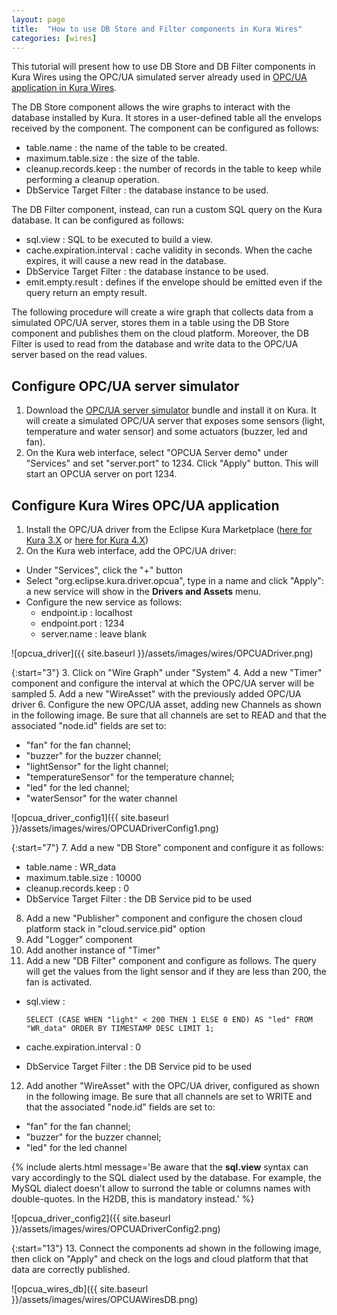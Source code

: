 ```yaml
---
layout: page
title:  "How to use DB Store and Filter components in Kura Wires"
categories: [wires]
---
```


This tutorial will present how to use DB Store and DB Filter components in Kura Wires using the OPC/UA simulated server already used in [OPC/UA application in Kura Wires](kura-wires-opcua.html).

The DB Store component allows the wire graphs to interact with the database installed by Kura. It stores in a user-defined table all the envelops received by the component. The component can be configured as follows:

* table.name : the name of the table to be created.
* maximum.table.size : the size of the table.
* cleanup.records.keep : the number of records in the table to keep while performing a cleanup operation.
* DbService Target Filter : the database instance to be used.

The DB Filter component, instead, can run a custom SQL query on the Kura database. It can be configured as follows:

* sql.view : SQL to be executed to build a view.
* cache.expiration.interval : cache validity in seconds. When the cache expires, it will cause a new read in the database.
* DbService Target Filter : the database instance to be used.
* emit.empty.result : defines if the envelope should be emitted even if the query return an empty result.

The following procedure will create a wire graph that collects data from a simulated OPC/UA server, stores them in a table using the DB Store component and publishes them on the cloud platform. Moreover, the DB Filter is used to read from the database and write data to the OPC/UA server based on the read values.

## Configure OPC/UA server simulator

1. Download the [OPC/UA server simulator](https://s3.amazonaws.com/kura-resources/opcua_demo_server.dp) bundle and install it on Kura. It will create a simulated OPC/UA server that exposes some sensors (light, temperature and water sensor) and some actuators (buzzer, led and fan).
2. On the Kura web interface, select "OPCUA Server demo" under "Services" and set "server.port" to 1234. Click "Apply" button. This will start an OPCUA server on port 1234.

## Configure Kura Wires OPC/UA application

1. Install the OPC/UA driver from the Eclipse Kura Marketplace ([here for Kura 3.X](https://marketplace.eclipse.org/content/opc-ua-driver-eclipse-kura-3xy) or [here for Kura 4.X](https://marketplace.eclipse.org/content/opc-ua-driver-eclipse-kura-4xy))
2. On the Kura web interface, add the OPC/UA driver:
  * Under "Services", click the "+" button
  * Select "org.eclipse.kura.driver.opcua", type in a name and click "Apply": a new service will show in the **Drivers and Assets** menu.
  * Configure the new service as follows:
    * endpoint.ip : localhost
    * endpoint.port : 1234
    * server.name : leave blank

![opcua_driver]({{ site.baseurl }}/assets/images/wires/OPCUADriver.png)

{:start="3"}
3. Click on "Wire Graph" under "System"
4. Add a new "Timer" component and configure the interval at which the OPC/UA server will be sampled
5. Add a new "WireAsset" with the previously added OPC/UA driver
6. Configure the new OPC/UA asset, adding new Channels as shown in the following image. Be sure that all channels are set to READ and that the associated "node.id" fields are set to:
  * "fan" for the fan channel;
  * "buzzer" for the buzzer channel;
  * "lightSensor" for the light channel;
  * "temperatureSensor" for the temperature channel;
  * "led" for the led channel;
  * "waterSensor" for the water channel

![opcua_driver_config1]({{ site.baseurl }}/assets/images/wires/OPCUADriverConfig1.png)

{:start="7"}
7. Add a new "DB Store" component and configure it as follows:
  * table.name : WR_data
  * maximum.table.size : 10000
  * cleanup.records.keep : 0
  * DbService Target Filter : the DB Service pid to be used
8. Add a new "Publisher" component and configure the chosen cloud platform stack in "cloud.service.pid" option
9. Add "Logger" component
10. Add another instance of "Timer"
11. Add a new "DB Filter" component and configure as follows. The query will get the values from the light sensor and if they are less than 200, the fan is activated.
  * sql.view :
    ```
    SELECT (CASE WHEN "light" < 200 THEN 1 ELSE 0 END) AS "led" FROM "WR_data" ORDER BY TIMESTAMP DESC LIMIT 1;
    ```

  * cache.expiration.interval : 0
  * DbService Target Filter : the DB Service pid to be used
12. Add another "WireAsset" with the OPC/UA driver, configured as shown in the following image. Be sure that all channels are set to WRITE and that the associated "node.id" fields are set to:
  * "fan" for the fan channel;
  * "buzzer" for the buzzer channel;
  * "led" for the led channel

{% include alerts.html message='Be aware that the **sql.view** syntax can vary accordingly to the SQL dialect used by the database. For example, the MySQL dialect doesn\'t allow to surrond the table or columns names with double-quotes. In the H2DB, this is mandatory instead.' %}

![opcua_driver_config2]({{ site.baseurl }}/assets/images/wires/OPCUADriverConfig2.png)

{:start="13"}
13. Connect the components ad shown in the following image, then click on "Apply" and check on the logs and cloud platform that that data are correctly published.

![opcua_wires_db]({{ site.baseurl }}/assets/images/wires/OPCUAWiresDB.png)
